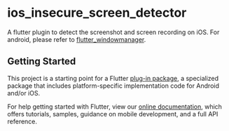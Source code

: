 # ios_insecure_screen_detector

A flutter plugin to detect the screenshot and screen recording on iOS. For android, please refer to [flutter_windowmanager](https://pub.dev/packages/flutter_windowmanager).

## Getting Started

This project is a starting point for a Flutter
[plug-in package](https://flutter.dev/developing-packages/),
a specialized package that includes platform-specific implementation code for
Android and/or iOS.

For help getting started with Flutter, view our
[online documentation](https://flutter.dev/docs), which offers tutorials,
samples, guidance on mobile development, and a full API reference.


